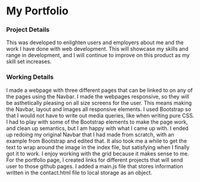 <h1>My Portfolio</h1>
<h3>Project Details</h3>
<p>This was developed to enlighten users and employers about me and the work I have done with web development. This will showcase my skills and range in development, and I will continue to improve on this product as my skill set increases.</p>
<h3>Working Details</h3>
<p>I made a webpage with three different pages that can be linked to on any of the pages using the Navbar. I made the webpages responsive, so they will be asthetically pleasing on all size screens for the user. This means making the Navbar, layout and images all responsive elements. I used Bootstrap so that I would not have to write out media queries, like when writing pure CSS. I had to play with some of the Bootstrap elements to make the page work, and clean up semantics, but I am happy with what I came up with. I ended up redoing my original Navbar that I had made from scratch, with an example from Bootstrap and edited that. It also took me a while to get the text to wrap around the image in the index file, but satisfying when I finally got it to work. I enjoy working with the grid because it makes sense to me. For the portfolio page, I created links for different projects that will send user to those github pages. I added a main.js file that stores information written in the contact.html file to local storage as an object.</p>
